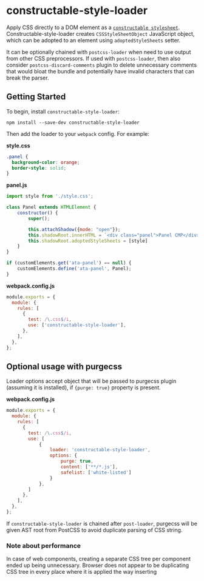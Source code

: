 # constructable-style-loader

Apply CSS directly to a DOM element as a [`constructable stylesheet`](https://developers.google.com/web/updates/2019/02/constructable-stylesheets).
Constructable-style-loader creates `CSSStyleSheetObject` JavaScript object, which can be adopted to an element using `adoptedStyleSheets` setter.

It can be optionally chained with `postcss-loader` when need to use output from other CSS preprocessors.
If used with `postcss-loader`, then also consider `postcss-discard-comments` plugin to delete unnecessary comments 
that would bloat the bundle and potentially have invalid characters that can break the parser.

## Getting Started

To begin, install `constructable-style-loader`:

```console
npm install --save-dev constructable-style-loader
```

Then add the loader to your `webpack` config. For example:

**style.css**

```css
.panel {
  background-color: orange;
  border-style: solid;
}
```

**panel.js**

```js
import style from './style.css';

class Panel extends HTMLElement {
    constructor() {
        super();

        this.attachShadow({mode: "open"});
        this.shadowRoot.innerHTML = `<div class="panel">Panel CMP</div>`;
        this.shadowRoot.adoptedStyleSheets = [style]
    }
}

if (customElements.get('ata-panel') == null) {
    customElements.define('ata-panel', Panel);
}
```

**webpack.config.js**

```js
module.exports = {
  module: {
    rules: [
      {
        test: /\.css$/i,
        use: ['constructable-style-loader'],
      },
    ],
  },
};
```

## Optional usage with purgecss

Loader options accept object that will be passed to purgecss plugin (assuming it is installed), if `{purge: true}` property is present.

 **webpack.config.js**

```js
module.exports = {
  module: {
    rules: [
      {
        test: /\.css$/i,
        use: [
            {
                loader: 'constructable-style-loader',
                options: {
                    purge: true,
                    content: ['**/*.js'],
                    safelist: ['white-listed']
                }
            },
        ]
      },
    ],
  },
};
```

If `constructable-style-loader` is chained after `post-loader`, purgecss will be given AST root from PostCSS
to avoid duplicate parsing of CSS string.

### Note about performance

In case of web components, creating a separate CSS tree per component ended up being unnecessary.
Browser does not appear to be duplicating CSS tree in every place where it is applied the way inserting <style> tag in every shadow root would, but only points to it.
On the contrary, having separate CSS tree per component only expanded bundle size.
Could potentially investigate if there are any performance wins if CSSStyleSheetObjects are created at runtime, not compile time.
